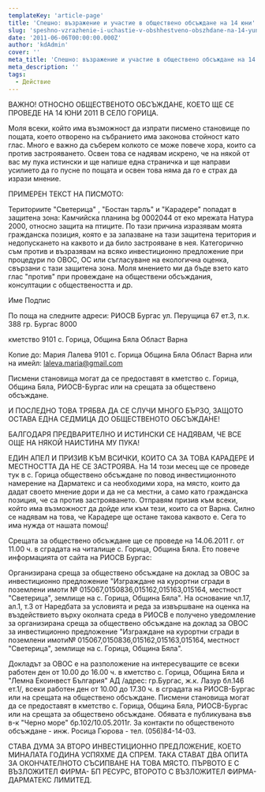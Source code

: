 ```yaml
---
templateKey: 'article-page'
title: 'Спешно: възражение и участие в обществено обсъждане на 14 юни'
slug: 'speshno-vzrazhenie-i-uchastie-v-obshhestveno-obszhdane-na-14-yuni'
date: '2011-06-06T00:00:00.000Z'
author: 'kdAdmin'
cover: ''
meta_title: 'Спешно: възражение и участие в обществено обсъждане на 14 юни'
meta_description: ''
tags:
  - Действие
---
```


ВАЖНО! ОТНОСНО ОБЩЕСТВЕНОТО ОБСЪЖДАНЕ, КОЕТО ЩЕ СЕ ПРОВЕДЕ НА 14 ЮНИ 2011 В СЕЛО ГОРИЦА.

Моля всеки, който има възможност да изпрати писмено становище по пощата, което отворено на събранието има законова стойност като глас.
Много е важно да съберем колкото се може повече хора, които са против застрояването. Освен това се надявам искрено, че на някой от вас му пука истински и ще напише една страничка и ще направи усилието да го пусне по пощата и освен това няма да го е страх да изрази мнение.

ПРИМЕРЕН ТЕКСТ НА ПИСМОТО:

Териториите "Светерица" , "Бостан тарлъ" и "Карадере" попадат в защитена зона: Камчийска планина bg 0002044 от еко мрежата Натура 2000, относно защита на птиците.
По тази причина изразявам моята гражданска позиция, която е за запазване на тази защитена територия и недопускането на каквото и да било застрояване в нея.
Категорично съм против и възразявам на всяко инвестиционно предложение при процедури по ОВОС, ОС или съгласуване на екологична оценка, свързани с тази защитена зона.
Моля мнението ми да бъде взето като глас "против" при провеждане на обществени обсъждания, консултации с обществеността и др.

Име
Подпис

По поща на следните адреси:
РИОСВ Бургас
ул. Перущица 67
ет.3, п.к. 388
гр. Бургас 8000

кметство
9101 с. Горица,
Община Бяла
Област Варна

Копие до:
Мария Лалева
9101 с. Горица
Община Бяла
Област Варна
или на имейл: [laleva.maria@gmail.com](mailto:laleva.maria@gmail.com)

Писмени становища могат да се предоставят в кметство с. Горица, Община Бяла, РИОСВ-Бургас или на срещата за обществено обсъждане.

И ПОСЛЕДНО ТОВА ТРЯБВА ДА СЕ СЛУЧИ МНОГО БЪРЗО, ЗАЩОТО ОСТАВА ЕДНА СЕДМИЦА ДО ОБЩЕСТВЕНОТО ОБСЪЖДАНЕ!

БАЛГОДАРЯ ПРЕДВАРИТЕЛНО И ИСТИНСКИ СЕ НАДЯВАМ, ЧЕ ВСЕ ОЩЕ НА НЯКОЙ НАИСТИНА МУ ПУКА!

ЕДИН АПЕЛ И ПРИЗИВ КЪМ ВСИЧКИ, КОИТО СА ЗА ТОВА КАРАДЕРЕ И МЕСТНОСТТА ДА НЕ СЕ ЗАСТРОЯВА. На 14 този месец ще се проведе тук в с. Горица обществено обсъждане по повод инвестиционното намерение на Дарматекс и са необходими хора, на място, които да дадат своето мнение дори и да не са местни, а само като гражданска позиция, че са против застрояването. Отправям призив към всеки, който има възможност да дойде или към тези, които са от Варна. Силно се надявам на това, че Карадере ще остане такова каквото е. Сега то има нужда от нашата помощ!

Срещата за обществено обсъждане ще се проведе на 14.06.2011 г. от 11.00 ч. в сградата на читалище с. Горица, Община Бяла. Ето повече информацията от сайта на РИОСВ Бургас:

Организирана среща за обществено обсъждане на доклад за ОВОС за инвестиционно предложение "Изграждане на курортни сгради в поземлени имоти № 015067,0150836,015162,015163,015164, местност "Светерица", землище на с. Горица, Община Бяла". На основание чл.17, ал.1, т.3 от Наредбата за условията и реда за извършване на оценка на въздействието върху околната среда в РИОСВ е получено уведомление за организирана среща за обществено обсъждане на доклад за ОВОС за инвестиционно предложение "Изграждане на курортни сгради в поземлени имоти№ 015067,0150836,015162,015163,015164, местност "Светерица", землище на с. Горица, Община Бяла".

Докладът за ОВОС е на разположение на интересуващите се всеки работен ден от 10.00 до 16.00 ч. в кметство с. Горица, Община Бяла и "Лемна Eкоинвест България" АД /адрес: гр.Бургас, ж.к. Лазур бл.146 ет.1/, всеки работен ден от 10.00 до 17.30 ч. в сградата на РИОСВ-Бургас или на срещата на обществено обсъждане.
Писмени становища могат да се предоставят в кметство с. Горица, Община Бяла, РИОСВ-Бургас или на срещата за обществено обсъждане.
Обявата е публикуванa във в-к "Черно море" бр.102/10.05.2011г.
За контакти по общественото обсъждане - инж. Росица Гюрова - тел. (056)84-14-03.

СТАВА ДУМА ЗА ВТОРО ИНВЕСТИЦИОННО ПРЕДЛОЖЕНИЕ, КОЕТО МИНАЛАТА ГОДИНА УСПЯХМЕ ДА СПРЕМ. ТАКА СТАВАТ ДВА ОПИТА ЗА ОКОНЧАТЕЛНОТО СЪСИПВАНЕ НА ТОВА МЯСТО. ПЪРВОТО Е С ВЪЗЛОЖИТЕЛ ФИРМА- БП РЕСУРС, ВТОРОТО С ВЪЗЛОЖИТЕЛ ФИРМА-ДАРМАТЕКС ЛИМИТЕД.
